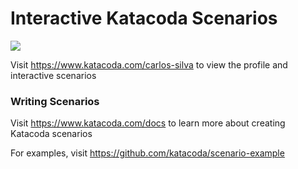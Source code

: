 # Interactive Katacoda Scenarios

[![](http://shields.katacoda.com/katacoda/carlos-silva/count.svg)](https://www.katacoda.com/carlos-silva "Get your profile on Katacoda.com")

Visit https://www.katacoda.com/carlos-silva to view the profile and interactive scenarios

### Writing Scenarios
Visit https://www.katacoda.com/docs to learn more about creating Katacoda scenarios

For examples, visit https://github.com/katacoda/scenario-example
